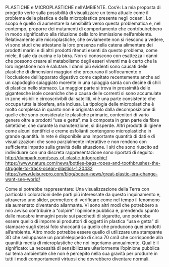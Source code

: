 PLASTICHE e MICROPLASTICHE nell’AMBIENTE.
Cos’è:
La mia proposta di progetto verte sulla possibilità di visualizzare un tema attuale come il problema della plastica e della microplastica presente negli oceani. 
Lo scopo è quello di aumentare la sensibilità verso questa problematica e, nel contempo, proporre dei mutamenti di comportamento che contribuirebbero in modo significativo alla riduzione della loro immissione nell’ambiente.
Relativamente alle microplastiche, che ovviamente non si riescono a vedere, vi sono studi che attestano la loro presenza nella catena alimentare dei prodotti marini e di altri prodotti ritenuti esenti da questo problema, come miele, il sale da cucina e la birra.
Non si conoscono con esattezza i danni che possono creare al metabolismo degli esseri viventi ma è certo che la loro ingestione non è salutare.
I danni più evidenti sono causati delle plastiche di dimensioni maggiori che procurano il soffocamento o l’occlusione dell’apparato digestivo come capitato recentemente anche ad un capodoglio spiaggiato morente in una spiaggia sarda con decine di chili di plastica nello stomaco.
La maggior parte si trova in prossimità delle gigantesche isole oceaniche che a causa delle correnti si sono accumulate in zone visibili e circoscrivibili dai satelliti, vi è una parte consistente che occupa tutta la biosfera, aria inclusa.
La tipologia delle microplastiche è molto complessa in quanto non è originata solo dalla decomposizione di quelle che sono considerate le plastiche primarie, contenitori di vario genere oltre a prodotti “usa e getta”, ma è composta in gran parte da fibre sintetiche, che durante la manutenzione, si disperde.
Altri prodotti di igiene come alcuni dentifrici e creme esfolianti contengono microplastiche in grande quantità.
In rete è disponibile una importante quantità di dati e di visualizzazioni che sono parzialmente interattive e non rendono con sufficiente impatto sulla gravità della situazione. 
I siti che sono riuscito ad individuare con una discreta rappresentazione sono riportati di seguito:
http://dumpark.com/seas-of-plastic-infographic/
https://www.nature.com/news/bottles-bags-ropes-and-toothbrushes-the-struggle-to-track-ocean-plastics-1.20432
https://www.leisurepro.com/blog/ocean-news/great-plastic-era-change-want-see-world/


Come si potrebbe rappresentare:
Una visualizzazione della Terra con particolari colorazioni delle parti più interessate da questo inquinamento e, attraverso uno slider, permettere di verificare come nel tempo il fenomeno sia aumentato diventando allarmante.
Vi sono altri modi che potrebbero a mio avviso contribuire a “colpire” l’opinione pubblica e, prendendo spunto dalle macabre immagini poste sui pacchetti di sigarette, uno potrebbe essere quello di imporre ai produttori di oggetti in plastica “usa e getta” di stampare sugli stessi foto shoccanti su quello che producono quei prodotti all’ambiente.
Altro modo potrebbe essere quello di utilizzare una stampante 3D che sviluppasse un parallelepipedo di circa 70 cm3 che corrisponde alla quantità media di microplastiche che noi ingeriamo annualmente.
Qual è il significato:
La necessità di sensibilizzare ulteriormente l’opinione pubblica sul tema ambientale che non è percepito nella sua gravità per produrre in tutti i modi comportamenti virtuosi che dovrebbero diventare normali.
